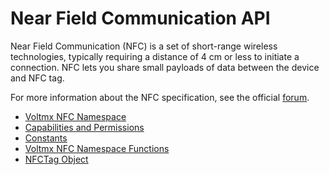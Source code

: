                             
Near Field Communication API
=============================


Near Field Communication (NFC) is a set of short-range wireless technologies, typically requiring a distance of 4 cm or less to initiate a connection. NFC lets you share small payloads of data between the device and NFC tag.

For more information about the NFC specification, see the official [forum](https://gototags.com/companies/nfc-forum).

</details>


* [Voltmx NFC Namespace](Voltmx_NFC_Namespace.md)
* [Capabilities and Permissions](Capabilities_and_Permissions.md)
* [Constants](Constants.md)
* [Voltmx NFC Namespace Functions](Voltmx_NFC_Namespace_Functions.md)
* [NFCTag Object](NFCTag_Object.md)
